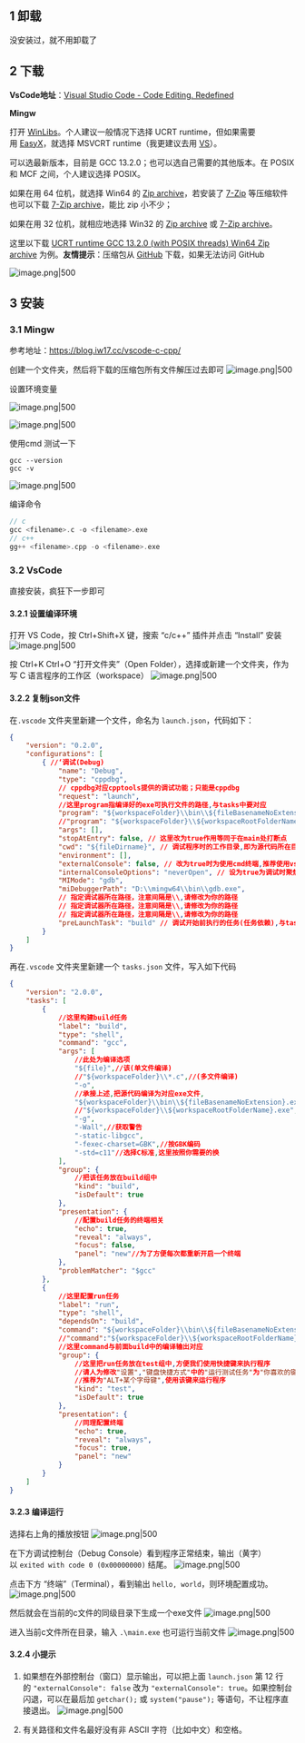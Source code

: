 
## 1 卸载

没安装过，就不用卸载了

## 2 下载

**VsCode地址**：[Visual Studio Code - Code Editing. Redefined](https://code.visualstudio.com/)

**Mingw**

打开 [WinLibs](https://winlibs.com/)。个人建议一般情况下选择 UCRT runtime，但如果需要用 [EasyX](https://easyx.cn/)，就选择 MSVCRT runtime（我更建议去用 [VS](https://visualstudio.microsoft.com/downloads/)）。

可以选最新版本，目前是 GCC 13.2.0；也可以选自己需要的其他版本。在 POSIX 和 MCF 之间，个人建议选择 POSIX。

如果在用 64 位机，就选择 Win64 的 [Zip archive](https://github.com/brechtsanders/winlibs_mingw/releases/download/13.2.0posix-17.0.6-11.0.1-ucrt-r5/winlibs-x86_64-posix-seh-gcc-13.2.0-llvm-17.0.6-mingw-w64ucrt-11.0.1-r5.zip)，若安装了 [7-Zip](https://www.7-zip.org/) 等压缩软件也可以下载 [7-Zip archive](https://github.com/brechtsanders/winlibs_mingw/releases/download/13.2.0posix-17.0.6-11.0.1-ucrt-r5/winlibs-x86_64-posix-seh-gcc-13.2.0-llvm-17.0.6-mingw-w64ucrt-11.0.1-r5.7z)，能比 zip 小不少；

如果在用 32 位机，就相应地选择 Win32 的 [Zip archive](https://github.com/brechtsanders/winlibs_mingw/releases/download/13.2.0posix-17.0.6-11.0.1-ucrt-r5/winlibs-i686-posix-dwarf-gcc-13.2.0-llvm-17.0.6-mingw-w64ucrt-11.0.1-r5.zip) 或 [7-Zip archive](https://github.com/brechtsanders/winlibs_mingw/releases/download/13.2.0posix-17.0.6-11.0.1-ucrt-r5/winlibs-i686-posix-dwarf-gcc-13.2.0-llvm-17.0.6-mingw-w64ucrt-11.0.1-r5.7z)。

这里以下载 [UCRT runtime GCC 13.2.0 (with POSIX threads) Win64 Zip archive](https://github.com/brechtsanders/winlibs_mingw/releases/download/13.2.0posix-17.0.6-11.0.1-ucrt-r5/winlibs-x86_64-posix-seh-gcc-13.2.0-llvm-17.0.6-mingw-w64ucrt-11.0.1-r5.zip) 为例。**友情提示**：压缩包从 [GitHub](https://github.com/) 下载，如果无法访问 GitHub

![image.png|500](https://my-obsidian-image.oss-cn-guangzhou.aliyuncs.com/2024/07/794fee498f2d714ee005cc82228ba449.png)

## 3 安装

### 3.1 Mingw

参考地址：https://blog.iw17.cc/vscode-c-cpp/

创建一个文件夹，然后将下载的压缩包所有文件解压过去即可
![image.png|500](https://my-obsidian-image.oss-cn-guangzhou.aliyuncs.com/2024/07/73d43c2f21be3ec0b6dc566ecf97062a.png)

设置环境变量

![image.png|500](https://my-obsidian-image.oss-cn-guangzhou.aliyuncs.com/2024/07/bae41c2398fb04703344445d5248f1e7.png)

![image.png|500](https://my-obsidian-image.oss-cn-guangzhou.aliyuncs.com/2024/07/765502805219d0fb7aa61412de4fae45.png)

使用cmd 测试一下
```shell
gcc --version
gcc -v
```

![image.png|500](https://my-obsidian-image.oss-cn-guangzhou.aliyuncs.com/2024/07/c4ad23789485489d473e3ff99cd4eefa.png)

编译命令
```c
// c
gcc <filename>.c -o <filename>.exe
// c++
gg++ <filename>.cpp -o <filename>.exe
```

### 3.2 VsCode

直接安装，疯狂下一步即可

#### 3.2.1 设置编译环境

打开 VS Code，按 Ctrl+Shift+X 键，搜索 “c/c++” 插件并点击 “Install” 安装
![image.png|500](https://my-obsidian-image.oss-cn-guangzhou.aliyuncs.com/2024/07/27639453585012310e1860f73955150a.png)

按 Ctrl+K Ctrl+O “打开文件夹”（Open Folder），选择或新建一个文件夹，作为写 C 语言程序的工作区（workspace）
![image.png|500](https://my-obsidian-image.oss-cn-guangzhou.aliyuncs.com/2024/07/304f0ec752a6d6cf66552343bc522880.png)


#### 3.2.2 复制json文件

在`.vscode` 文件夹里新建一个文件，命名为 `launch.json`，代码如下：
```json
{
    "version": "0.2.0",
    "configurations": [
        { //‘调试(Debug)
            "name": "Debug",
            "type": "cppdbg",
            // cppdbg对应cpptools提供的调试功能；只能是cppdbg
            "request": "launch",
            //这里program指编译好的exe可执行文件的路径,与tasks中要对应
            "program": "${workspaceFolder}\\bin\\${fileBasenameNoExtension}.exe", //(单文件调试)
            //"program": "${workspaceFolder}\\${workspaceRootFolderName}.exe", //(多文件调试)
            "args": [],
            "stopAtEntry": false, // 这里改为true作用等同于在main处打断点
            "cwd": "${fileDirname}", // 调试程序时的工作目录,即为源代码所在目录,不用改
            "environment": [],
            "externalConsole": false, // 改为true时为使用cmd终端,推荐使用vscode内部终端
            "internalConsoleOptions": "neverOpen", // 设为true为调试时聚焦调试控制台,新手用不到
            "MIMode": "gdb",
            "miDebuggerPath": "D:\\mingw64\\bin\\gdb.exe",
            // 指定调试器所在路径，注意间隔是\\,请修改为你的路径
            // 指定调试器所在路径，注意间隔是\\,请修改为你的路径
            // 指定调试器所在路径，注意间隔是\\,请修改为你的路径
            "preLaunchTask": "build" // 调试开始前执行的任务(任务依赖),与tasks.json的label相对应
        }
    ]
}

```

再在`.vscode` 文件夹里新建一个 `tasks.json` 文件，写入如下代码
```json
{
    "version": "2.0.0",
    "tasks": [
        {
            //这里构建build任务
            "label": "build",
            "type": "shell",
            "command": "gcc",
            "args": [
                //此处为编译选项
                "${file}",//该(单文件编译)
                //"${workspaceFolder}\\*.c",//(多文件编译)
                "-o",
                //承接上述,把源代码编译为对应exe文件,
                "${workspaceFolder}\\bin\\${fileBasenameNoExtension}.exe",//(单文件编译)
                //"${workspaceFolder}\\${workspaceRootFolderName}.exe",//(多文件编译)
                "-g",
                "-Wall",//获取警告
                "-static-libgcc",
                "-fexec-charset=GBK",//按GBK编码
                "-std=c11"//选择C标准,这里按照你需要的换
            ],
            "group": {
                //把该任务放在build组中
                "kind": "build",
                "isDefault": true
            },
            "presentation": {
                //配置build任务的终端相关
                "echo": true,
                "reveal": "always",
                "focus": false,
                "panel": "new"//为了方便每次都重新开启一个终端
            },
            "problemMatcher": "$gcc"
        },
        {
            //这里配置run任务
            "label": "run",
            "type": "shell",
            "dependsOn": "build",
            "command": "${workspaceFolder}\\bin\\${fileBasenameNoExtension}.exe",//(单文件编译)
            //"command":"${workspaceFolder}\\${workspaceRootFolderName}.exe",//(多文件编译)
            //这里command与前面build中的编译输出对应
            "group": {
                //这里把run任务放在test组中,方便我们使用快捷键来执行程序
                //请人为修改"设置","键盘快捷方式"中的"运行测试任务"为"你喜欢的键位"
                //推荐为"ALT+某个字母键",使用该键来运行程序
                "kind": "test",
                "isDefault": true
            },
            "presentation": {
                //同理配置终端
                "echo": true,
                "reveal": "always",
                "focus": true,
                "panel": "new"
            }
        }
    ]
}

```
#### 3.2.3 编译运行

选择右上角的播放按钮
![image.png|500](https://my-obsidian-image.oss-cn-guangzhou.aliyuncs.com/2024/07/b02b7e2383d72cd93141490f7371c7ee.png)

在下方调试控制台（Debug Console）看到程序正常结束，输出（黄字）以 `exited with code 0 (0x00000000)` 结尾。
![image.png|500](https://my-obsidian-image.oss-cn-guangzhou.aliyuncs.com/2024/07/ea8c6620c144972451b44a7ae31f1817.png)

点击下方 “终端”（Terminal），看到输出 `hello, world`，则环境配置成功。
![image.png|500](https://my-obsidian-image.oss-cn-guangzhou.aliyuncs.com/2024/07/1cf627a969fa19010bc2df984299fc84.png)


然后就会在当前的c文件的同级目录下生成一个exe文件
![image.png|500](https://my-obsidian-image.oss-cn-guangzhou.aliyuncs.com/2024/07/55b1d287361de3eeb84760b57c3ee6c5.png)

进入当前c文件所在目录，输入 `.\main.exe` 也可运行当前文件
![image.png|500](https://my-obsidian-image.oss-cn-guangzhou.aliyuncs.com/2024/07/29102b429cbc83c6debdff0ae608c55f.png)

#### 3.2.4 小提示

1. 如果想在外部控制台（窗口）显示输出，可以把上面 `launch.json` 第 12 行的 `"externalConsole": false` 改为 `"externalConsole": true`。如果控制台闪退，可以在最后加 `getchar();` 或 `system("pause");` 等语句，不让程序直接退出。
   ![image.png|500](https://my-obsidian-image.oss-cn-guangzhou.aliyuncs.com/2024/07/43de4b70c16d5a149ca77272143837e5.png)


2. 有关路径和文件名最好没有非 ASCII 字符（比如中文）和空格。